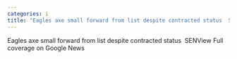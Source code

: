 ```yaml
---
categories: i
title: "Eagles axe small forward from list despite contracted status  SEN"
---
```

Eagles axe small forward from list despite contracted status&nbsp;&nbsp;SENView Full coverage on Google News